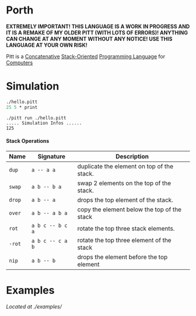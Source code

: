 # Porth

**EXTREMELY IMPORTANT! THIS LANGUAGE IS A WORK IN PROGRESS AND IT IS A REMAKE OF MY OLDER PITT (WITH LOTS OF ERRORS)! ANYTHING CAN CHANGE AT ANY MOMENT WITHOUT ANY NOTICE! USE THIS LANGUAGE AT YOUR OWN RISK!**

Pitt is a [Concatenative](https://en.wikipedia.org/wiki/Concatenative_programming_language) [Stack-Oriented](https://en.wikipedia.org/wiki/Stack-oriented_programming) [Programming Language](https://en.wikipedia.org/wiki/Programming_language) for [Computers](https://en.wikipedia.org/wiki/Computer)


# Simulation
``` Pascal
./hello.pitt
25 5 * print
```
```console
./pitt run ./hello.pitt
..... Simulation Infos ......
125
```
#### Stack Operations

| Name    | Signature        | Description                                                                                  |
| ---     | ---              | ---                                                                                          |
| `dup`   | `a -- a a`       | duplicate the element on top of the stack.                                                   |
| `swap`  | `a b -- b a`     | swap 2 elements on the top of the stack.                                                     |
| `drop`  | `a b -- a`       | drops the top element of the stack.                                                          |
| `over`  | `a b -- a b a`   | copy the element below the top of the stack                                                  | 
| `rot`   | `a b c -- b c a` | rotate the top three stack   elements.                                                       |      
| `-rot`  | `a b c -- c a b` | rotate the top three element of the stack                                                    |         
| `nip`   | `a b -- b `      | drops the element before the top element                                                     |                                                                                               

# Examples
*Located at ./examples/*
